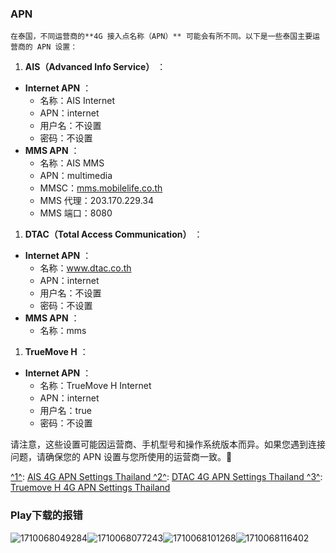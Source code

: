 ### APN

    在泰国，不同运营商的**4G 接入点名称（APN）** 可能会有所不同。以下是一些泰国主要运营商的 APN 设置：

1. **AIS（Advanced Info Service）** ：

* **Internet APN** ：
  * 名称：AIS Internet
  * APN：internet
  * 用户名：不设置
  * 密码：不设置
* **MMS APN** ：
  * 名称：AIS MMS
  * APN：multimedia
  * MMSC：[mms.mobilelife.co.th](http://mms.mobilelife.co.th/)
  * MMS 代理：203.170.229.34
  * MMS 端口：8080

1. **DTAC（Total Access Communication）** ：

* **Internet APN** ：
  * 名称：www.dtac.co.th
  * APN：internet
  * 用户名：不设置
  * 密码：不设置
* **MMS APN** ：
  * 名称：mms

1. **TrueMove H** ：

* **Internet APN** ：
  * 名称：TrueMove H Internet
  * APN：internet
  * 用户名：true
  * 密码：不设置

请注意，这些设置可能因运营商、手机型号和操作系统版本而异。如果您遇到连接问题，请确保您的 APN 设置与您所使用的运营商一致。📶

[](https://www.apnsettings.org/thailand/ais-apn-settings/)[^1^](https://www.apnsettings.org/thailand/ais-apn-settings/): [AIS 4G APN Settings Thailand](https://www.apnsettings.org/thailand/ais-apn-settings/)[
](https://www.apnsettings.org/thailand/ais-apn-settings/)[^2^](https://www.apnsettings.org/thailand/dtac-apn-settings/): [DTAC 4G APN Settings Thailand](https://www.apnsettings.org/thailand/dtac-apn-settings/)[
](https://www.apnsettings.org/thailand/ais-apn-settings/)[^3^](https://www.apnsettings.org/thailand/truemoveh-apn-settings/): [Truemove H 4G APN Settings Thailand](https://www.apnsettings.org/thailand/truemoveh-apn-settings/)

### Play下载的报错

![1710068049284](image/23-3-10/1710068049284.png)![1710068077243](image/23-3-10/1710068077243.png)![1710068101268](image/23-3-10/1710068101268.png)![1710068116402](image/23-3-10/1710068116402.png)
